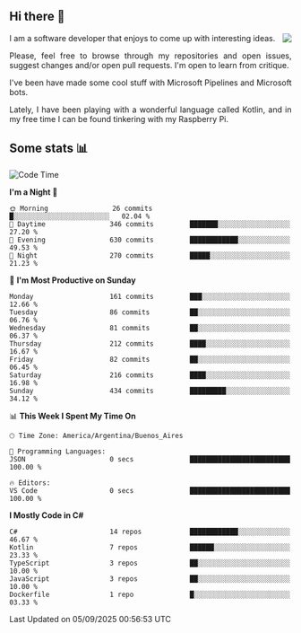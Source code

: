 ## Hi there :slightly_smiling_face:

<img src="https://github-readme-stats.vercel.app/api?username=victorgrycuk&show_icons=true&count_private=true&title_color=F7941E&icon_color=F7941E" align="right">

<p align="justify">
I am a software developer that enjoys to come up with interesting ideas.
<p/>

<p align= "justify">
Please, feel free to browse through my repositories and open issues, suggest changes and/or open pull requests. I'm open to learn from critique.
<p/>


<p align= "justify">
I've been have made some cool stuff with Microsoft Pipelines and Microsoft bots.
<p/>

<p align= "justify">
Lately, I have been playing with a wonderful language called Kotlin, and in my free time I can be found tinkering with my Raspberry Pi.
<p/>

## Some stats :bar_chart:
<!--START_SECTION:waka-->
![Code Time](http://img.shields.io/badge/Code%20Time-2%2C239%20hrs%2049%20mins-blue)

**I'm a Night 🦉** 

```text
🌞 Morning                26 commits          █░░░░░░░░░░░░░░░░░░░░░░░░   02.04 % 
🌆 Daytime                346 commits         ███████░░░░░░░░░░░░░░░░░░   27.20 % 
🌃 Evening                630 commits         ████████████░░░░░░░░░░░░░   49.53 % 
🌙 Night                  270 commits         █████░░░░░░░░░░░░░░░░░░░░   21.23 % 
```
📅 **I'm Most Productive on Sunday** 

```text
Monday                   161 commits         ███░░░░░░░░░░░░░░░░░░░░░░   12.66 % 
Tuesday                  86 commits          ██░░░░░░░░░░░░░░░░░░░░░░░   06.76 % 
Wednesday                81 commits          ██░░░░░░░░░░░░░░░░░░░░░░░   06.37 % 
Thursday                 212 commits         ████░░░░░░░░░░░░░░░░░░░░░   16.67 % 
Friday                   82 commits          ██░░░░░░░░░░░░░░░░░░░░░░░   06.45 % 
Saturday                 216 commits         ████░░░░░░░░░░░░░░░░░░░░░   16.98 % 
Sunday                   434 commits         █████████░░░░░░░░░░░░░░░░   34.12 % 
```


📊 **This Week I Spent My Time On** 

```text
🕑︎ Time Zone: America/Argentina/Buenos_Aires

💬 Programming Languages: 
JSON                     0 secs              █████████████████████████   100.00 % 

🔥 Editors: 
VS Code                  0 secs              █████████████████████████   100.00 % 
```

**I Mostly Code in C#** 

```text
C#                       14 repos            ████████████░░░░░░░░░░░░░   46.67 % 
Kotlin                   7 repos             ██████░░░░░░░░░░░░░░░░░░░   23.33 % 
TypeScript               3 repos             ██░░░░░░░░░░░░░░░░░░░░░░░   10.00 % 
JavaScript               3 repos             ██░░░░░░░░░░░░░░░░░░░░░░░   10.00 % 
Dockerfile               1 repo              █░░░░░░░░░░░░░░░░░░░░░░░░   03.33 % 
```




 Last Updated on 05/09/2025 00:56:53 UTC
<!--END_SECTION:waka-->
